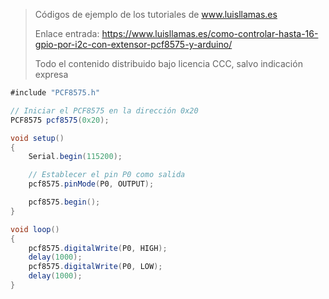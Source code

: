 > Códigos de ejemplo de los tutoriales de www.luisllamas.es
>
> Enlace entrada: https://www.luisllamas.es/como-controlar-hasta-16-gpio-por-i2c-con-extensor-pcf8575-y-arduino/
>
> Todo el contenido distribuido bajo licencia CCC, salvo indicación expresa

```csharp
#include "PCF8575.h"

// Iniciar el PCF8575 en la dirección 0x20
PCF8575 pcf8575(0x20); 

void setup()
{
	Serial.begin(115200);

	// Establecer el pin P0 como salida
	pcf8575.pinMode(P0, OUTPUT);

	pcf8575.begin();
}

void loop()
{
	pcf8575.digitalWrite(P0, HIGH);
	delay(1000);
	pcf8575.digitalWrite(P0, LOW);
	delay(1000);
}
```